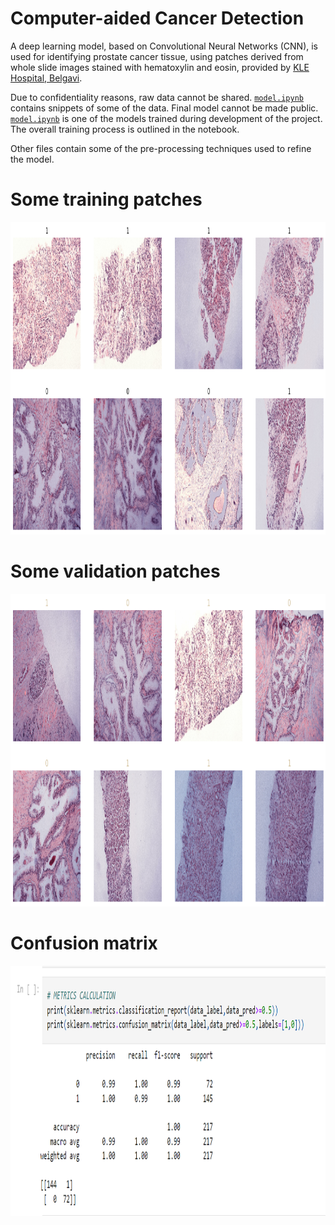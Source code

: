 # Computer-aided Cancer Detection

A deep learning model, based on Convolutional Neural Networks (CNN), is used for identifying prostate cancer tissue, using patches derived from whole slide images stained with hematoxylin and eosin, provided by [KLE Hospital, Belgavi](https://www.klehospital.org).

Due to confidentiality reasons, raw data cannot be shared. [`model.ipynb`](model.ipynb) contains snippets of some of the data.
Final model cannot be made public. [`model.ipynb`](model.ipynb) is one of the models trained during development of the project. The overall training process is outlined in the notebook.

Other files contain some of the pre-processing techniques used to refine the model.

# Some training patches
<p align="left"> <a> <img src="https://github.com/suryavkar/kle-blg-cancer-det/blob/main/images/training_patches.png" alt="train_patch" width="1200" height="500"/> </a> </p>

# Some validation patches
<p align="left"> <a> <img src="https://github.com/suryavkar/kle-blg-cancer-det/blob/main/images/validation_patches.png" alt="val_patch" width="1200" height="500"/> </a> </p>

# Confusion matrix
<p align="left"> <a> <img src="https://github.com/suryavkar/kle-blg-cancer-det/blob/main/images/confusion matrix.png" alt="conf_mat" width="1200" height="400"/> </a> </p>
